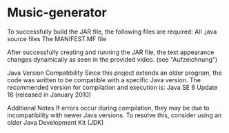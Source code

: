 # Music-generator

To successfully build the JAR file, the following files are required:
All .java source files
The MANIFEST.MF file


After successfully creating and running the JAR file, the text appearance changes dynamically as seen in the provided video. (see "Aufzeichnung")

Java Version Compatibility
Since this project extends an older program, the code was written to be compatible with a specific Java version.
The recommended version for compilation and execution is:
Java SE 6 Update 18 (released in January 2010)

Additional Notes
If errors occur during compilation, they may be due to incompatibility with newer Java versions. To resolve this, consider using an older Java Development Kit (JDK) 


